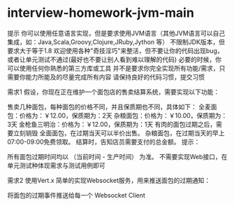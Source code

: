 # interview-homework-jvm-main
提示
你可以使用任意语言实现，但是要求使用JVM语言（其他JVM语言可以自己集成，如：Java,Scala,Groovy,Clojure,JRuby,Jython 等）
不限制JDK版本，但要求大于等于1.8
欢迎使用各种"奇技淫巧"来整活，但不要让你的代码出现bug，或者让单元测试不通过(最好也不要让别人看到难以理解的代码)
必要的时候，你可以使用任何你熟悉的第三方库或工具
并不是要求你完全实现所有功能/需求，只需要你能力所能及的尽量完成所有内容
请保持良好的代码习惯，提交习惯

需求1
假设，你现在正在维护一个面包店的售卖结算系统，需要实现以下功能：

售卖几种面包，每种面包的价格不同，并且保质期也不同，具体如下：
全麦面包：价格为：￥12.00，保质期为：2天
杂粮面包：价格为：￥10.00，保质期为：3天
金枪鱼三明治：价格为：￥12.00，保质期为：1天
有肉的面包过期之后，需要立刻销毁
全面面包，在过期当天可以半价出售。
杂粮面包，在过期当天的早上07:00-09:00免费领取。
结算时，告知店员需要支付的总金额。
提示：

所有面包过期时间均以 （当前时间 - 生产时间） 为准。
不需要实现Web接口，在单元测试种体现需求与测试用例即可


需求2
使用Vert.x 简单的实现Websocket服务，用来推送面包的过期通知：

将面包的过期事件推送给每一个 Websocket Client

